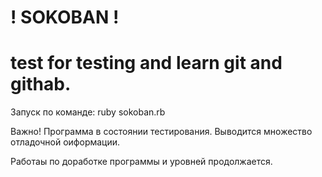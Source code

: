 #  ! SOKOBAN !
# test for testing and learn git and githab.

Запуск по команде: ruby sokoban.rb

Важно! Программа в состоянии тестирования. 
Выводится множество отладочной оиформации.

Работаы по доработке программы и уровней продолжается.

